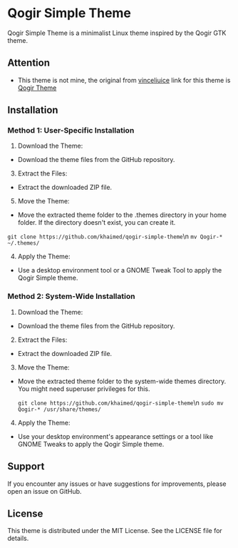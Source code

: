 # Qogir Simple Theme
Qogir Simple Theme is a minimalist Linux theme inspired by the Qogir GTK theme.

## Attention 
- This theme is not mine, the original from [vinceliuice](https://github.com/vinceliuice) link for this theme is [Qogir Theme](https://github.com/vinceliuice/Qogir-theme)

## Installation
### Method 1: User-Specific Installation
 1. Download the Theme:
  - Download the theme files from the GitHub repository.
 3. Extract the Files:
  - Extract the downloaded ZIP file.
 5. Move the Theme:
  - Move the extracted theme folder to the .themes directory in your home folder. If the directory doesn't exist, you can create it.
    
  `git clone https://github.com/khaimed/qogir-simple-theme`\n
  `mv Qogir-* ~/.themes/`
  
 4. Apply the Theme:
  - Use a desktop environment tool or a GNOME Tweak Tool to apply the Qogir Simple theme.
### Method 2: System-Wide Installation
 1. Download the Theme:
  - Download the theme files from the GitHub repository.
 2. Extract the Files:
  - Extract the downloaded ZIP file.
 3. Move the Theme:
   - Move the extracted theme folder to the system-wide themes directory. You might need superuser privileges for this.

     `git clone https://github.com/khaimed/qogir-simple-theme`\n
     `sudo mv Qogir-* /usr/share/themes/`
     
 4. Apply the Theme:
  - Use your desktop environment's appearance settings or a tool like GNOME Tweaks to apply the Qogir Simple theme.
## Support
 If you encounter any issues or have suggestions for improvements, please open an issue on GitHub.
## License
 This theme is distributed under the MIT License. See the LICENSE file for details.
